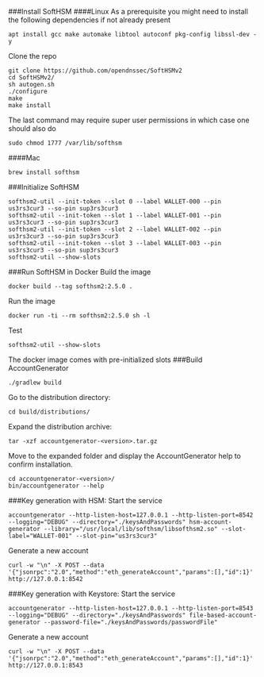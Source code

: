 ###Install SoftHSM
####Linux
As a prerequisite you might need to install the following dependencies if not already present 
```
apt install gcc make automake libtool autoconf pkg-config libssl-dev -y
```
Clone the repo
```
git clone https://github.com/opendnssec/SoftHSMv2
cd SoftHSMv2/
sh autogen.sh
./configure
make
make install
```
The last command may require super user permissions in which case one should also do 
```
sudo chmod 1777 /var/lib/softhsm
```
####Mac
```
brew install softhsm
```
###Initialize SoftHSM
```
softhsm2-util --init-token --slot 0 --label WALLET-000 --pin us3rs3cur3 --so-pin sup3rs3cur3
softhsm2-util --init-token --slot 1 --label WALLET-001 --pin us3rs3cur3 --so-pin sup3rs3cur3
softhsm2-util --init-token --slot 2 --label WALLET-002 --pin us3rs3cur3 --so-pin sup3rs3cur3
softhsm2-util --init-token --slot 3 --label WALLET-003 --pin us3rs3cur3 --so-pin sup3rs3cur3
softhsm2-util --show-slots
```
###Run SoftHSM in Docker
Build the image
```
docker build --tag softhsm2:2.5.0 .
```
Run the image
```
docker run -ti --rm softhsm2:2.5.0 sh -l
```
Test 
```
softhsm2-util --show-slots
```
The docker image comes with pre-initialized slots
###Build AccountGenerator
```
./gradlew build
```
Go to the distribution directory:
```
cd build/distributions/
```
Expand the distribution archive:
```
tar -xzf accountgenerator-<version>.tar.gz
```
Move to the expanded folder and display the AccountGenerator help to confirm installation.
```
cd accountgenerator-<version>/
bin/accountgenerator --help
```
###Key generation with HSM:
Start the service
```
accountgenerator --http-listen-host=127.0.0.1 --http-listen-port=8542 --logging="DEBUG" --directory="./keysAndPasswords" hsm-account-generator --library="/usr/local/lib/softhsm/libsofthsm2.so" --slot-label="WALLET-001" --slot-pin="us3rs3cur3"  
```
Generate a new account
```
curl -w "\n" -X POST --data '{"jsonrpc":"2.0","method":"eth_generateAccount","params":[],"id":1}' http://127.0.0.1:8542
```
###Key generation with Keystore:
Start the service
```
accountgenerator --http-listen-host=127.0.0.1 --http-listen-port=8543 --logging="DEBUG" --directory="./keysAndPasswords" file-based-account-generator --password-file="./keysAndPasswords/passwordFile"  
```
Generate a new account
```
curl -w "\n" -X POST --data '{"jsonrpc":"2.0","method":"eth_generateAccount","params":[],"id":1}' http://127.0.0.1:8543
```
